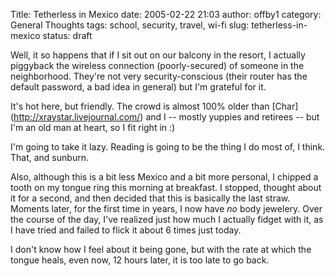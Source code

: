 Title: Tetherless in Mexico
date: 2005-02-22 21:03
author: offby1
category: General Thoughts
tags: school, security, travel, wi-fi
slug: tetherless-in-mexico
status: draft

Well, it so happens that if I sit out on our balcony in the resort, I actually piggyback the wireless connection (poorly-secured) of someone in the neighborhood. They're not very security-conscious (their router has the default password, a bad idea in general) but I'm grateful for it.

It's hot here, but friendly. The crowd is almost 100% older than \[Char\](<http://xraystar.livejournal.com/>) and I \-- mostly yuppies and retirees \-- but I'm an old man at heart, so I fit right in :)

I'm going to take it lazy. Reading is going to be the thing I do most of, I think. That, and sunburn.

Also, although this is a bit less Mexico and a bit more personal, I chipped a tooth on my tongue ring this morning at breakfast. I stopped, thought about it for a second, and then decided that this is basically the last straw. Moments later, for the first time in years, I now have _no_ body jewelery. Over the course of the day, I've realized just how much I actually fidget with it, as I have tried and failed to flick it about 6 times just today.

I don't know how I feel about it being gone, but with the rate at which the tongue heals, even now, 12 hours later, it is too late to go back.

